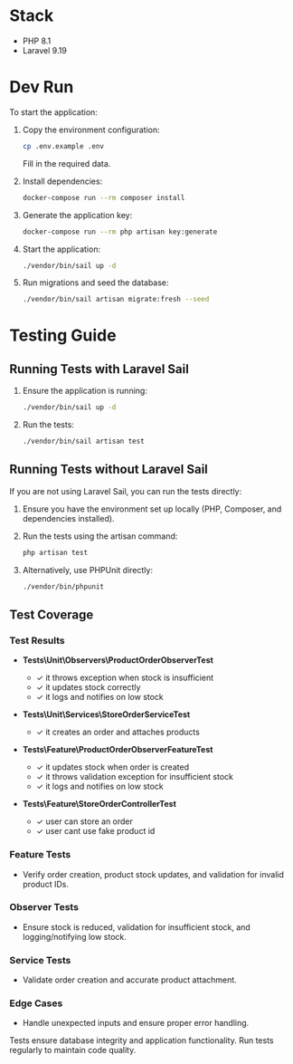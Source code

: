 # Stack
- PHP 8.1
- Laravel 9.19

# Dev Run
To start the application:

1. Copy the environment configuration:
   ```bash
   cp .env.example .env
   ```
   Fill in the required data.

2. Install dependencies:
   ```bash
   docker-compose run --rm composer install
   ```

3. Generate the application key:
   ```bash
   docker-compose run --rm php artisan key:generate
   ```

4. Start the application:
   ```bash
   ./vendor/bin/sail up -d
   ```

5. Run migrations and seed the database:
   ```bash
   ./vendor/bin/sail artisan migrate:fresh --seed
   ```

# Testing Guide
## Running Tests with Laravel Sail
1. Ensure the application is running:
   ```bash
   ./vendor/bin/sail up -d
   ```

2. Run the tests:
   ```bash
   ./vendor/bin/sail artisan test
   ```

## Running Tests without Laravel Sail
If you are not using Laravel Sail, you can run the tests directly:

1. Ensure you have the environment set up locally (PHP, Composer, and dependencies installed).

2. Run the tests using the artisan command:
   ```bash
   php artisan test
   ```

3. Alternatively, use PHPUnit directly:
   ```bash
   ./vendor/bin/phpunit
   ```

## Test Coverage
### Test Results
- **Tests\Unit\Observers\ProductOrderObserverTest**
  - ✓ it throws exception when stock is insufficient
  - ✓ it updates stock correctly
  - ✓ it logs and notifies on low stock

- **Tests\Unit\Services\StoreOrderServiceTest**
  - ✓ it creates an order and attaches products

- **Tests\Feature\ProductOrderObserverFeatureTest**
  - ✓ it updates stock when order is created
  - ✓ it throws validation exception for insufficient stock
  - ✓ it logs and notifies on low stock

- **Tests\Feature\StoreOrderControllerTest**
  - ✓ user can store an order
  - ✓ user cant use fake product id

### Feature Tests
- Verify order creation, product stock updates, and validation for invalid product IDs.

### Observer Tests
- Ensure stock is reduced, validation for insufficient stock, and logging/notifying low stock.

### Service Tests
- Validate order creation and accurate product attachment.

### Edge Cases
- Handle unexpected inputs and ensure proper error handling.

Tests ensure database integrity and application functionality. Run tests regularly to maintain code quality.


